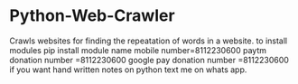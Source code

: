 # Python-Web-Crawler
Crawls websites for finding the repeatation of words in a website.
to install modules
pip install module name 
mobile number=8112230600
paytm donation number =8112230600
google pay donation number =8112230600
if you want hand written notes on python text me on whats app.
